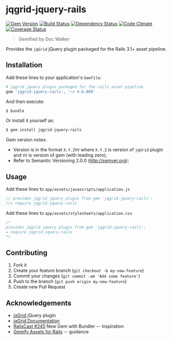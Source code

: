 # jqgrid-jquery-rails
[![Gem Version](https://badge.fury.io/rb/jqgrid-jquery-rails.png)](http://badge.fury.io/rb/jqgrid-jquery-rails)
[![Build Status](https://travis-ci.org/jhx/gem-jqgrid-jquery-rails.png?branch=master)](https://travis-ci.org/jhx/gem-jqgrid-jquery-rails)
[![Dependency Status](https://gemnasium.com/jhx/gem-jqgrid-jquery-rails.png)](https://gemnasium.com/jhx/gem-jqgrid-jquery-rails)
[![Code Climate](https://codeclimate.com/github/jhx/gem-jqgrid-jquery-rails.png)](https://codeclimate.com/github/jhx/gem-jqgrid-jquery-rails)
[![Coverage Status](https://coveralls.io/repos/jhx/gem-jqgrid-jquery-rails/badge.png)](https://coveralls.io/r/jhx/gem-jqgrid-jquery-rails)

> Gemified by Doc Walker

Provides the `jqGrid` jQuery plugin packaged for the Rails 3.1+ asset pipeline.

## Installation

Add these lines to your application's `Gemfile`:

```rb
# jqgrid jquery plugin packaged for the rails asset pipeline
gem 'jqgrid-jquery-rails', '~> 4.6.000'
```

And then execute:

```sh
$ bundle
```

Or install it yourself as:

```sh
$ gem install jqgrid-jquery-rails
```

Gem version notes:

  - Version is in the format `X.Y.ZVV` where `X.Y.Z` is version of `jqGrid` plugin and `VV` is version of gem (with leading zero);
  - Refer to Semantic Versioning 2.0.0 (http://semver.org);

## Usage

Add these lines to `app/assets/javascripts/application.js`

```js
// provides jqgrid jquery plugin from gem 'jqgrid-jquery-rails':
//= require jqgrid-jquery-rails
```

Add these lines to `app/assets/stylesheets/application.css`

```css
/*
provides jqgrid jquery plugin from gem 'jqgrid-jquery-rails':
= require jqgrid-jquery-rails
*/
```

## Contributing

1. Fork it
2. Create your feature branch (`git checkout -b my-new-feature`)
3. Commit your changes (`git commit -am 'Add some feature'`)
4. Push to the branch (`git push origin my-new-feature`)
5. Create new Pull Request

## Acknowledgements

- [jqGrid](http://www.trirand.com/blog/) jQuery plugin
- [jqGrid Documentation](http://www.trirand.com/jqgridwiki/doku.php)
- [RailsCast #245](http://railscasts.com/episodes/245-new-gem-with-bundler) New Gem with Bundler -- inspiration
- [Gemify Assets for Rails](http://prioritized.net/blog/gemify-assets-for-rails/) -- guidance
